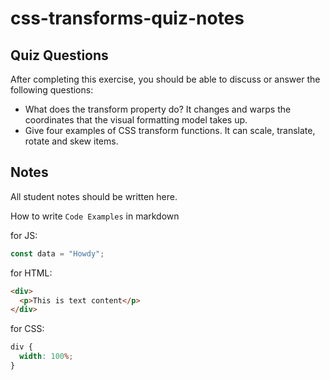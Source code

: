 # css-transforms-quiz-notes

## Quiz Questions

After completing this exercise, you should be able to discuss or answer the following questions:

- What does the transform property do?
It changes and warps the coordinates that the visual formatting model takes up.
- Give four examples of CSS transform functions.
It can scale, translate, rotate and skew items.

## Notes

All student notes should be written here.


How to write `Code Examples` in markdown

for JS:

```javascript
const data = "Howdy";
```

for HTML:

```html
<div>
  <p>This is text content</p>
</div>
```

for CSS:

```css
div {
  width: 100%;
}
```
